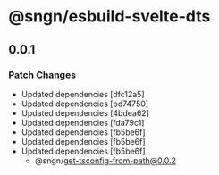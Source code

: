 # @sngn/esbuild-svelte-dts

## 0.0.1

### Patch Changes

- Updated dependencies [dfc12a5]
- Updated dependencies [bd74750]
- Updated dependencies [4bdea62]
- Updated dependencies [fda79c1]
- Updated dependencies [fb5be6f]
- Updated dependencies [fb5be6f]
- Updated dependencies [fb5be6f]
  - @sngn/get-tsconfig-from-path@0.0.2

